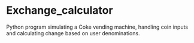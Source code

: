 # Exchange_calculator
Python program simulating a Coke vending machine, handling coin inputs and calculating change based on user denominations.
